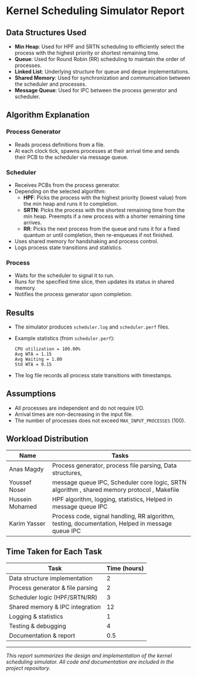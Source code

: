 # Kernel Scheduling Simulator Report

## Data Structures Used

- **Min Heap**: Used for HPF and SRTN scheduling to efficiently select the process with the highest priority or shortest
  remaining time.
- **Queue**: Used for Round Robin (RR) scheduling to maintain the order of processes.
- **Linked List**: Underlying structure for queue and deque implementations.
- **Shared Memory**: Used for synchronization and communication between the scheduler and processes.
- **Message Queue**: Used for IPC between the process generator and scheduler.

## Algorithm Explanation

### Process Generator

- Reads process definitions from a file.
- At each clock tick, spawns processes at their arrival time and sends their PCB to the scheduler via message queue.

### Scheduler

- Receives PCBs from the process generator.
- Depending on the selected algorithm:
    - **HPF**: Picks the process with the highest priority (lowest value) from the min heap and runs it to completion.
    - **SRTN**: Picks the process with the shortest remaining time from the min heap. Preempts if a new process with a
      shorter remaining time arrives.
    - **RR**: Picks the next process from the queue and runs it for a fixed quantum or until completion, then
      re-enqueues if not finished.
- Uses shared memory for handshaking and process control.
- Logs process state transitions and statistics.

### Process

- Waits for the scheduler to signal it to run.
- Runs for the specified time slice, then updates its status in shared memory.
- Notifies the process generator upon completion.

## Results

- The simulator produces `scheduler.log` and `scheduler.perf` files.
- Example statistics (from `scheduler.perf`):

  ```
  CPU utilization = 100.00%
  Avg WTA = 1.15
  Avg Waiting = 1.00
  Std WTA = 0.15
  ```

- The log file records all process state transitions with timestamps.

## Assumptions

- All processes are independent and do not require I/O.
- Arrival times are non-decreasing in the input file.
- The number of processes does not exceed `MAX_INPUT_PROCESSES` (100).

## Workload Distribution

| Name            | Tasks                                                                                            |
|-----------------|--------------------------------------------------------------------------------------------------|
| Anas Magdy      | Process generator, process file parsing, Data structures,                                        |
| Youssef Noser   | message queue IPC, Scheduler core logic, SRTN algorithm , shared memory protocol , Makefile      | 
| Hussein Mohamed | HPF algorithm, logging, statistics, Helped in message queue IPC                                  |
| Karim Yasser    | Process code, signal handling, RR algorithm, testing, documentation, Helped in message queue IPC |

## Time Taken for Each Task

| Task                             | Time (hours) |
|----------------------------------|--------------|
| Data structure implementation    | 2            |
| Process generator & file parsing | 2            |
| Scheduler logic (HPF/SRTN/RR)    | 3            |
| Shared memory & IPC integration  | 12           |
| Logging & statistics             | 1            |
| Testing & debugging              | 4            |
| Documentation & report           | 0.5          |

---

*This report summarizes the design and implementation of the kernel scheduling simulator. All code and documentation are
included in the project repository.*
